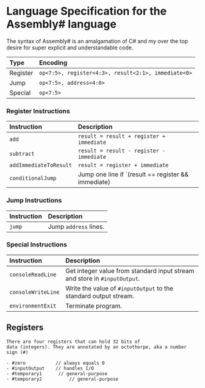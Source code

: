 # Language Specification for the Assembly# language

The syntax of Assembly# is an amalgamation of C# and my over the top desire for super explicit and understandable code. 

| **Type** | **Encoding** |
|:---------|:-------------|
| Register | `op<7:5>, register<4:3>, result<2:1>, immediate<0>` |
| Jump     | `op<7:5>, address<4:0>` |
| Special  | `op<7:5>` |

### Register Instructions

| **Instruction** | **Description** |
|:----------------|:----------------|
| `add`           | `result = result + register + immediate` |
| `subtract`      | `result = result - register - immediate`  |
| `addImmediateToResult` | `result = register + immediate` |
| `conditionalJump` | Jump one line if `(result == register && immediate) || (result != register && !immediate)`. |

### Jump Instructions

| **Instruction** | **Description** |
|:----------------|:----------------|
| `jump`          | Jump `address` lines. |

### Special Instructions

| **Instruction** | **Description** |
|:----------------|:----------------|
| `consoleReadLine`         | Get integer value from standard input stream and store in `#inputOutput`. |
| `consoleWriteLine` | Write the value of `#inputOutput` to the standard output stream. |
| `environmentExit`     | Terminate program. |

## Registers

    There are four registers that can hold 32 bits of 
    data (integers). They are annotated by an octothorpe, aka a number sign (#) 

    - #zero           // always equals 0
    - #inputOutput    // handles I/O
    - #temporary1      // general-purpose
    - #temporary2          // general-purpose
